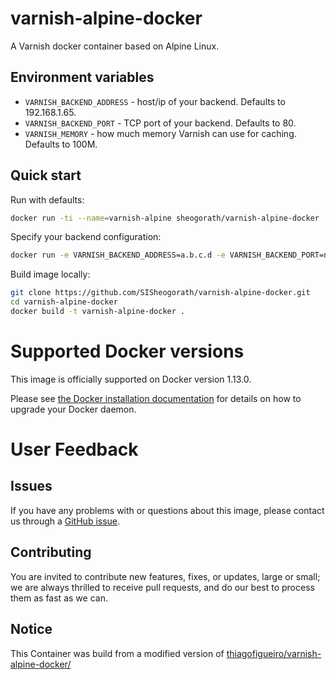 # varnish-alpine-docker

A Varnish docker container based on Alpine Linux.

## Environment variables
* `VARNISH_BACKEND_ADDRESS` - host/ip of your backend.  Defaults to 192.168.1.65.
* `VARNISH_BACKEND_PORT` - TCP port of your backend.  Defaults to 80.
* `VARNISH_MEMORY` - how much memory Varnish can use for caching. Defaults to 100M.

## Quick start

Run with defaults:

```bash
docker run -ti --name=varnish-alpine sheogorath/varnish-alpine-docker
```

Specify your backend configuration:

```bash
docker run -e VARNISH_BACKEND_ADDRESS=a.b.c.d -e VARNISH_BACKEND_PORT=nn -ti --name=varnish-alpine sheogorath/varnish-alpine-docker
```

Build image locally:

```bash
git clone https://github.com/SISheogorath/varnish-alpine-docker.git
cd varnish-alpine-docker
docker build -t varnish-alpine-docker .
```

# Supported Docker versions

This image is officially supported on Docker version 1.13.0.

Please see [the Docker installation documentation](https://docs.docker.com/installation/) for details on how to upgrade your Docker daemon.

# User Feedback

## Issues

If you have any problems with or questions about this image, please contact us through a [GitHub issue](https://github.com/SISheogorath/varnish-alpine-docker/issues).

## Contributing

You are invited to contribute new features, fixes, or updates, large or small; we are always thrilled to receive pull requests, and do our best to process them as fast as we can.

## Notice

This Container was build from a modified version of [thiagofigueiro/varnish-alpine-docker/](https://hub.docker.com/r/thiagofigueiro/varnish-alpine-docker/)
